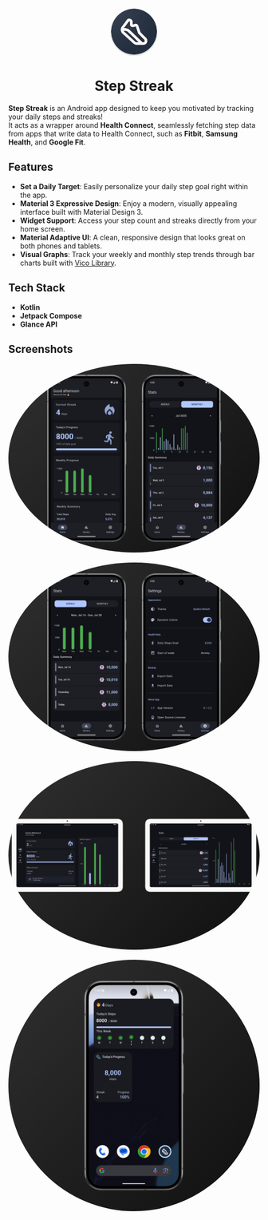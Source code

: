 <div align="center">
  <img style="border-radius: 50%" src="app/src/main/res/mipmap-xxxhdpi/ic_launcher.png" width="100px">
  <h1>Step Streak</h1>
</div>

**Step Streak** is an Android app designed to keep you motivated by tracking your daily steps and streaks!  
It acts as a wrapper around **Health Connect**, seamlessly fetching step data from apps that write data to Health Connect, such as **Fitbit**, **Samsung Health**, and **Google Fit**.

## Features

- **Set a Daily Target**: Easily personalize your daily step goal right within the app.
- **Material 3 Expressive Design**: Enjoy a modern, visually appealing interface built with Material Design 3.
- **Widget Support**: Access your step count and streaks directly from your home screen.
- **Material Adaptive UI**: A clean, responsive design that looks great on both phones and tablets.
- **Visual Graphs**: Track your weekly and monthly step trends through bar charts built with [Vico Library](https://github.com/patrykandpatrick/vico).


## Tech Stack

- **Kotlin**
- **Jetpack Compose**
- **Glance API**

## Screenshots


<div align="center">
  <img style="border-radius: 50%" src="readme_images/home.png" width="800px" style = padding: 10px>
</div>
<br>
<div align="center">
  <img style="border-radius: 50%" src="readme_images/settings.png" width="800px" style = padding: 10px>
</div>
<br>
<div align="center">
  <img style="border-radius: 50%" src="readme_images/tablet.png" width="800px" style = padding: 10px>
</div>
<br>
<div align="center">
  <img style="border-radius: 50%" src="readme_images/widget.png" width="800px" style = padding: 10px>
</div>